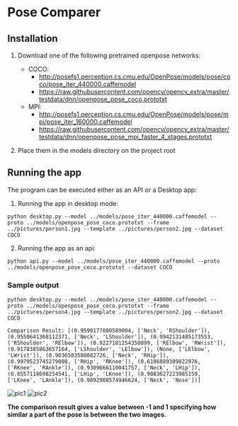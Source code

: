 # Pose Comparer

## Installation

1. Download one of the following pretrained openpose networks:
    - COCO:
        - http://posefs1.perception.cs.cmu.edu/OpenPose/models/pose/coco/pose_iter_440000.caffemodel
        - https://raw.githubusercontent.com/opencv/opencv_extra/master/testdata/dnn/openpose_pose_coco.prototxt
    - MPI:
        - http://posefs1.perception.cs.cmu.edu/OpenPose/models/pose/mpi/pose_iter_160000.caffemodel
        - https://raw.githubusercontent.com/opencv/opencv_extra/master/testdata/dnn/openpose_pose_mpi_faster_4_stages.prototxt

2. Place them in the models directory on the project root

## Running the app

The program can be executed either as an API or a Desktop app:

1. Running the app in desktop mode:

```
python desktop.py --model ../models/pose_iter_440000.caffemodel --proto ../models/openpose_pose_coco.prototxt --frame ../pictures/person1.jpg --template ../pictures/person2.jpg --dataset COCO
```

2. Running the app as an api:

```
python api.py --model ../models/pose_iter_440000.caffemodel --proto ../models/openpose_pose_coco.prototxt --dataset COCO
```

### Sample output

```
python desktop.py --model ../models/pose_iter_440000.caffemodel --proto ../models/openpose_pose_coco.prototxt --frame ../pictures/person4.jpg --template ../pictures/person2.jpg --dataset COCO
   
Comparison Result: [(0.9590177080589004, ['Neck', 'RShoulder']), (0.9550641368112371, ['Neck', 'LShoulder']), (0.9942131485173553, ['RShoulder', 'RElbow']), (0.9227181254350099, ['RElbow', 'RWrist']), (0.9178385863657164, ['LShoulder', 'LElbow']), (None, ['LElbow', 'LWrist']), (0.9036583588082726, ['Neck', 'RHip']), (0.9979523745279008, ['RHip', 'RKnee']), (0.6186889309822976, ['RKnee', 'RAnkle']), (0.9309666110041757, ['Neck', 'LHip']), (0.8557118698254541, ['LHip', 'LKnee']), (0.9083627223985159, ['LKnee', 'LAnkle']), (0.9892988574946624, ['Neck', 'Nose'])]
```

![pic1](https://github.com/fjunqueira/pose-comparator/blob/master/samples/pic1.png)
![pic2](https://github.com/fjunqueira/pose-comparator/blob/master/samples/pic2.png)

**The comparison result gives a value between -1 and 1 specifying how similar a part of the pose is between the two images.**
